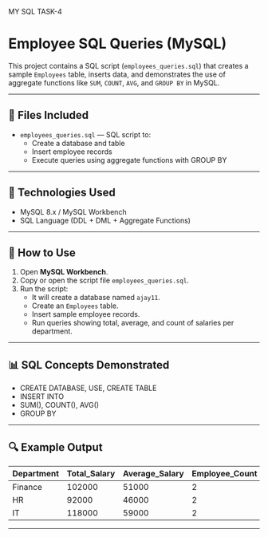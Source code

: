 MY SQL TASK-4
# Employee SQL Queries (MySQL)

This project contains a SQL script (`employees_queries.sql`) that creates a sample `Employees` table, inserts data, and demonstrates the use of aggregate functions like `SUM`, `COUNT`, `AVG`, and `GROUP BY` in MySQL.

---

## 📁 Files Included

- `employees_queries.sql` — SQL script to:
  - Create a database and table
  - Insert employee records
  - Execute queries using aggregate functions with GROUP BY

---

## 🔧 Technologies Used

- MySQL 8.x / MySQL Workbench
- SQL Language (DDL + DML + Aggregate Functions)

---

## 🧪 How to Use

1. Open **MySQL Workbench**.
2. Copy or open the script file `employees_queries.sql`.
3. Run the script:
   - It will create a database named `ajay11`.
   - Create an `Employees` table.
   - Insert sample employee records.
   - Run queries showing total, average, and count of salaries per department.

---

## 📊 SQL Concepts Demonstrated

- CREATE DATABASE, USE, CREATE TABLE
- INSERT INTO
- SUM(), COUNT(), AVG()
- GROUP BY

---

## 🔍 Example Output

| Department | Total_Salary | Average_Salary | Employee_Count |
|------------|--------------|----------------|----------------|
| Finance    | 102000       | 51000          | 2              |
| HR         | 92000        | 46000          | 2              |
| IT         | 118000       | 59000          | 2              |

---



